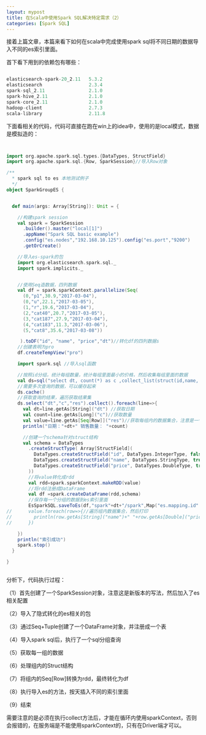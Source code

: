 ```yaml
---
layout: mypost
title: 在Scala中使用Spark SQL解决特定需求（2）
categories: [Spark SQL]
---
```



接着上篇文章，本篇来看下如何在scala中完成使用spark sql将不同日期的数据导入不同的es索引里面。



首下看下用到的依赖包有哪些：

````scala

elasticsearch-spark-20_2.11   5.3.2
elasticsearch                 2.3.4
spark-sql_2.11                2.1.0
spark-hive_2.11               2.1.0
spark-core_2.11               2.1.0
hadoop-client                 2.7.3
scala-library                 2.11.8
````


下面看相关的代码，代码可直接在跑在win上的idea中，使用的是local模式，数据是模拟造的：

````scala


import org.apache.spark.sql.types.{DataTypes, StructField}
import org.apache.spark.sql.{Row, SparkSession}//导入Row对象

/**
  * spark sql to es 本地测试例子
  */
object SparkGroupES {


  def main(args: Array[String]): Unit = {

    //构建spark session
    val spark = SparkSession
      .builder().master("local[1]")
      .appName("Spark SQL basic example")
      .config("es.nodes","192.168.10.125").config("es.port","9200")
      .getOrCreate()

    //导入es-spark的包
    import org.elasticsearch.spark.sql._
    import spark.implicits._


    //使用Seq造数据，四列数据
    val df = spark.sparkContext.parallelize(Seq(
      (0,"p1",30.9,"2017-03-04"),
      (0,"u",22.1,"2017-03-05"),
      (1,"r",19.6,"2017-03-04"),
      (2,"cat40",20.7,"2017-03-05"),
      (3,"cat187",27.9,"2017-03-04"),
      (4,"cat183",11.3,"2017-03-06"),
      (5,"cat8",35.6,"2017-03-08"))

     ).toDF("id", "name", "price","dt")//转化df的四列数据s
    //创建表明为pro
    df.createTempView("pro")

    import spark.sql //导入sql函数

    //按照id分组，统计每组数量，统计每组里面最小的价格，然后收集每组里面的数据
    val ds=sql("select dt, count(*) as c ,collect_list(struct(id,name, price)) as res  from pro   group by dt ")
    //需要多次查询的数据，可以缓存起来
    ds.cache()
    //获取查询的结果，遍历获取结果集
    ds.select("dt","c","res").collect().foreach(line=>{
      val dt=line.getAs[String]("dt") //获取日期
      val count=line.getAs[Long]("c")//获取数量
      val value=line.getAs[Seq[Row]]("res")//获取每组内的数据集合，注意是一个Row实体
      println("日期："+dt+" 销售数量： "+count)

      //创建一个schema针对struct结构
      val schema = DataTypes
        .createStructType( Array[StructField](
          DataTypes.createStructField("id", DataTypes.IntegerType, false), //不允许为null
          DataTypes.createStructField("name", DataTypes.StringType, true),
          DataTypes.createStructField("price", DataTypes.DoubleType, true)
        ))
        //将value转化成rdd
        val rdd=spark.sparkContext.makeRDD(value)
        //将rdd注册成DataFrame
        val df =spark.createDataFrame(rdd,schema)
        //保存每一个分组的数据到es索引里面
        EsSparkSQL.saveToEs(df,"spark"+dt+"/spark",Map("es.mapping.id" -> "id"))
//      value.foreach(row=>{//遍历组内数据集合，然后打印
//        println(row.getAs[String]("name")+" "+row.getAs[Double]("price"))
//      })

    })
    println("索引成功")
    spark.stop()
  }

}



````




分析下，代码执行过程：


（1）首先创建了一个SparkSession对象，注意这是新版本的写法，然后加入了es相关配置


（2）导入了隐式转化的es相关的包


（3）通过Seq+Tuple创建了一个DataFrame对象，并注册成一个表


（4）导入spark sql后，执行了一个sql分组查询


（5）获取每一组的数据



（6）处理组内的Struct结构


（7）将组内的Seq[Row]转换为rdd，最终转化为df


（8）执行导入es的方法，按天插入不同的索引里面


（9）结束


需要注意的是必须在执行collect方法后，才能在循环内使用sparkContext，否则会报错的，在服务端是不能使用sparkContext的，只有在Driver端才可以。




